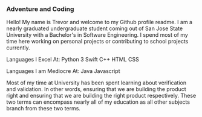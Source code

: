 ### Adventure and Coding

Hello! My name is Trevor and welcome to my Github profile readme. I am a nearly graduated undergraduate student coming out of San Jose State University with a Bachelor's in Software Engineering. I spend most of my time here working on personal projects or contributing to school projects currently.

Languages I Excel At:
Python 3
Swift
C++
HTML
CSS

Languages I am Mediocre At:
Java
Javascript

Most of my time at University has been spent learning about verification and validation. In other words, ensuring that we are building the product right and ensuring that we are building the right product respectively. These two terms can encompass nearly all of my education as all other subjects branch from these two terms.

